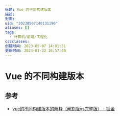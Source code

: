 ```yaml
---
标题: Vue 的不同构建版本
描述: 
封面: 
uid: "20230507140131196"
aliases: []
tags:
  - 计算机/前端/工程化
cssclasses: 
创建时间: 2023-05-07 14:01:31
更新时间: 2024-01-22 16:57:40
---
```


# Vue 的不同构建版本

## 参考

- [vue的不同构建版本的解释（阉割版vs完整版） - 掘金](https://juejin.cn/post/7043991342166310942)
